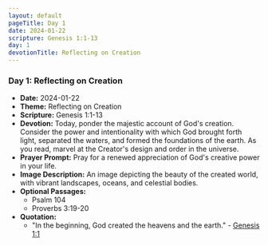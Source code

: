 ```yaml
---
layout: default
pageTitle: Day 1
date: 2024-01-22
scripture: Genesis 1:1-13
day: 1
devotionTitle: Reflecting on Creation
---
```


### Day 1: Reflecting on Creation
- **Date:** 2024-01-22
- **Theme:** Reflecting on Creation
- **Scripture:** Genesis 1:1-13
- **Devotion:** Today, ponder the majestic account of God's creation. Consider the power and intentionality with which God brought forth light, separated the waters, and formed the foundations of the earth. As you read, marvel at the Creator's design and order in the universe.
- **Prayer Prompt:** Pray for a renewed appreciation of God's creative power in your life.
- **Image Description:** An image depicting the beauty of the created world, with vibrant landscapes, oceans, and celestial bodies.
- **Optional Passages:**
  - Psalm 104
  - Proverbs 3:19-20
- **Quotation:**
  - "In the beginning, God created the heavens and the earth." - [Genesis 1:1](https://www.biblegateway.com/passage/?search=Genesis+1:1)
